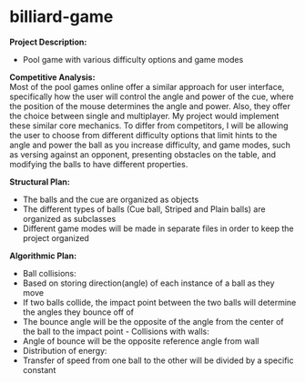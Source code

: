# billiard-game
 
**Project Description:**
- Pool game with various difficulty options and game modes
  
**Competitive Analysis:**  
Most of the pool games online offer a similar approach for user interface, specifically how the user will control the angle and power of the cue, where the position of the mouse determines the angle and power. Also, they offer the choice between single and multiplayer. My project would implement these similar core mechanics. To differ from competitors, I will be allowing the user to choose from different difficulty options that limit hints to the angle and power the ball as you increase difficulty, and game modes, such as versing against an opponent, presenting obstacles on the table, and modifying the balls to have different properties.  
  
  
**Structural Plan:**
- The balls and the cue are organized as objects
- The different types of balls (Cue ball, Striped and Plain balls) are organized as
subclasses
- Different game modes will be made in separate files in order to keep the project
organized
  
**Algorithmic Plan:**
- Ball collisions:
- Based on storing direction(angle) of each instance of a ball as they move
- If two balls collide, the impact point between the two balls will determine the
angles they bounce off of
- The bounce angle will be the opposite of the angle from the center of the
ball to the impact point - Collisions with walls:
- Angle of bounce will be the opposite reference angle from wall
- Distribution of energy:
- Transfer of speed from one ball to the other will be divided by a specific
constant
